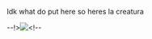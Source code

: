 Idk what do put here so heres la creatura

--!>![](https://64.media.tumblr.com/992936d6432f1abcb37e062341d85143/45106c7b04818090-6a/s250x400/3461bb06f91f3aee45b3e5fb1c7d507948d2e469.gifv)<!--
<!--
**ToasterTheFox/ToasterTheFox** is a ✨ _special_ ✨ repository because its `README.md` (this file) appears on your GitHub profile.

Here are some ideas to get you started:

- 🔭 I’m currently working on ...
- 🌱 I’m currently learning ...
- 👯 I’m looking to collaborate on ...
- 🤔 I’m looking for help with ...
- 💬 Ask me about ...
- 📫 How to reach me: ...
- 😄 Pronouns: ...
- ⚡ Fun fact: ...
-->
